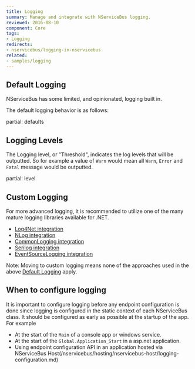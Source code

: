 ```yaml
---
title: Logging
summary: Manage and integrate with NServiceBus logging.
reviewed: 2016-08-10
component: Core
tags:
- Logging
redirects:
- nservicebus/logging-in-nservicebus
related:
- samples/logging
---
```



## Default Logging

NServiceBus has some limited, and opinionated, logging built in.

The default logging behavior is as follows:

partial: defaults


## Logging Levels

The Logging level, or "Threshold", indicates the log levels that will be outputted. So for example a value of `Warn` would mean all `Warn`, `Error` and `Fatal` message would be outputted.

partial: level


## Custom Logging

For more advanced logging, it is recommended to utilize one of the many mature logging libraries available for .NET.

 * [Log4Net integration](log4net.md)
 * [NLog integration](nlog.md)
 * [CommonLogging integration](common-logging.md)
 * [Serilog integration](serilog.md)
 * [EventSourceLogging integration](eventsourcelogging.md)

Note: Moving to custom logging means none of the approaches used in the above [Default Logging](#default-logging) apply.


## When to configure logging

It is important to configure logging before any endpoint configuration is done since logging is configured in the static context of each NServiceBus class. It should be configured as early as possible at the startup of the app. For example

 * At the start of the `Main` of a console app or windows service.
 * At the start of the `Global.Application_Start` in a asp.net application.
 * Using endpoint configuration API in an application hosted via NServiceBus Host(/nservicebus/hosting/nservicebus-host/logging-configuration.md)
